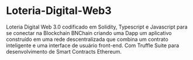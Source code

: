 # Loteria-Digital-Web3

Loteria Digital Web 3.0 codificado em Solidity, Typescript e Javascript para se conectar na Blockchain BNChain criando uma Dapp um aplicativo construído em uma rede descentralizada que combina um contrato inteligente e uma interface de usuário front-end. Com Truffle Suite para desenvolvimento de Smart Contracts 
Ethereum.
